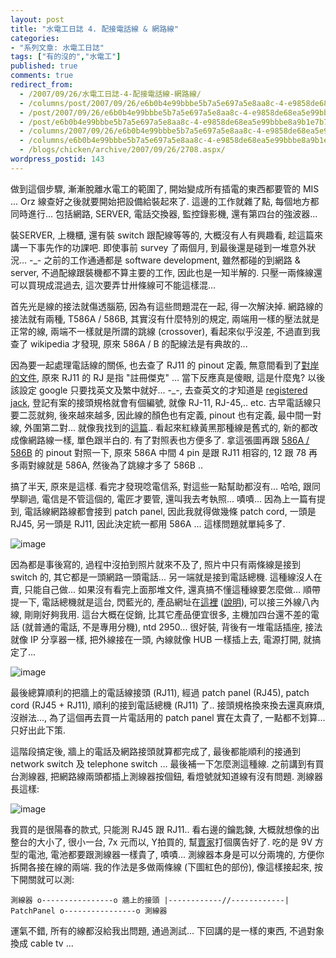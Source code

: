 ```yaml
---
layout: post
title: "水電工日誌 4. 配接電話線 & 網路線"
categories:
- "系列文章: 水電工日誌"
tags: ["有的沒的","水電工"]
published: true
comments: true
redirect_from:
  - /2007/09/26/水電工日誌-4-配接電話線-網路線/
  - /columns/post/2007/09/26/e6b0b4e99bbbe5b7a5e697a5e8aa8c-4-e9858de68ea5e99bbbe8a9b1e7b79a-amp3b-e7b6b2e8b7afe7b79a.aspx/
  - /post/2007/09/26/e6b0b4e99bbbe5b7a5e697a5e8aa8c-4-e9858de68ea5e99bbbe8a9b1e7b79a-amp3b-e7b6b2e8b7afe7b79a.aspx/
  - /post/e6b0b4e99bbbe5b7a5e697a5e8aa8c-4-e9858de68ea5e99bbbe8a9b1e7b79a-amp3b-e7b6b2e8b7afe7b79a.aspx/
  - /columns/2007/09/26/e6b0b4e99bbbe5b7a5e697a5e8aa8c-4-e9858de68ea5e99bbbe8a9b1e7b79a-amp3b-e7b6b2e8b7afe7b79a.aspx/
  - /columns/e6b0b4e99bbbe5b7a5e697a5e8aa8c-4-e9858de68ea5e99bbbe8a9b1e7b79a-amp3b-e7b6b2e8b7afe7b79a.aspx/
  - /blogs/chicken/archive/2007/09/26/2708.aspx/
wordpress_postid: 143
---
```


做到這個步驟, 漸漸脫離水電工的範圍了, 開始變成所有插電的東西都要管的 MIS ... Orz 線查好之後就要開始把設備給裝起來了. 這邊的工作就雜了點, 每個地方都同時進行... 包括網路, SERVER, 電話交換器, 監控錄影機, 還有第四台的強波器...

裝SERVER, 上機櫃, 還有裝 switch 跟配線等等的, 大概沒有人有興趣看, 趁這篇來講一下事先作的功課吧. 即使事前 survey 了兩個月, 到最後還是碰到一堆意外狀況... -_-  之前的工作通通都是 software development, 雖然都碰的到網路 & server, 不過配線跟裝機都不算主要的工作, 因此也是一知半解的. 只壓一兩條線還可以買現成混過去, 這次要弄廿卅條線可不能這樣混...

首先光是線的接法就傷透腦筋, 因為有這些問題混在一起, 得一次解決掉. 網路線的接法就有兩種, T586A / 586B, 其實沒有什麼特別的規定, 兩端用一樣的壓法就是正常的線, 兩端不一樣就是所謂的跳線 (crossover), 看起來似乎沒差, 不過直到我查了 wikipedia 才發現, 原來 586A / B 的配線法是有典故的...

因為要一起處理電話線的關係, 也去查了 RJ11 的 pinout 定義, 無意間看到了[對岸的文件](http://www.tech-faq.com/lang/zh-TW/rj-11.shtml), 原來 RJ11 的 RJ 是指 "註冊傑克" ... 當下反應真是傻眼, 這是什麼鬼? 以後該設定 google 只要找英文及繁中就好... -_-, 去查英文的才知道是 [registered jack](http://en.wikipedia.org/wiki/Registered_jack), 登記有案的接頭規格就會有個編號, 就像 RJ-11, RJ-45,.. etc. 古早電話線只要二蕊就夠, 後來越來越多, 因此線的顏色也有定義, pinout 也有定義, 最中間一對線, 外圍第二對... 就像我找到的[這篇](http://en.wikipedia.org/wiki/RJ11%2C_RJ14%2C_RJ25).. 看起來紅綠黃黑那種線是舊式的, 新的都改成像網路線一樣, 單色跟半白的. 有了對照表也方便多了. 拿這張圖再跟 [586A / 586B](http://en.wikipedia.org/wiki/TIA/EIA-568-B) 的 pinout 對照一下, 原來 586A 中間 4 pin 是跟 RJ11 相容的, 12 跟 78 再多兩對線就是 586A, 然後為了跳線才多了 586B ..

搞了半天, 原來是這樣. 看完才發現唸電信系, 對這些一點幫助都沒有... 哈哈, 跟同學聊過, 電信是不管這個的, 電匠才要管, 還叫我去考執照... 嘖嘖... 因為上一篇有提到, 電話線網路線都會接到 patch panel, 因此我就得做幾條 patch cord, 一頭是 RJ45, 另一頭是 RJ11, 因此決定統一都用 586A ... 這樣問題就單純多了.

![image](/images/2007-09-26-electrician-diary-4-phone-network-wiring/image_3.png)

因為都是事後寫的, 過程中沒拍到照片就來不及了, 照片中只有兩條線是接到 switch 的, 其它都是一頭網路一頭電話... 另一端就是接到電話總機. 這種線沒人在賣, 只能自己做... 如果沒有看完上面那堆文件, 還真搞不懂這種線要怎麼做... 順帶提一下, 電話總機就是這台, 閃藍光的, 產品網址在[這裡](http://www.tomat.com.tw/PABX/CD2000A-T.htm) ([說明](http://www.tomat.com.tw/PABX/CD308A-con-t.htm)), 可以接三外線八內線, 剛剛好夠我用. 這台大概在促銷, 比其它產品便宜很多, 主機加四台還不差的電話 (就普通的電話, 不是專用分機), ntd 2950... 很好裝, 背後有一堆電話插座, 接法就像 IP 分享器一樣, 把外線接在一頭, 內線就像 HUB 一樣插上去, 電源打開, 就搞定了...

![image](/images/2007-09-26-electrician-diary-4-phone-network-wiring/image_9.png)

最後總算順利的把牆上的電話線接頭 (RJ11), 經過 patch panel (RJ45), patch cord (RJ45 + RJ11), 順利的接到電話總機 (RJ11) 了.. 接頭規格換來換去還真麻煩, 沒辦法..., 為了這個再去買一片電話用的 patch panel 實在太貴了, 一點都不划算... 只好出此下策.

這階段搞定後, 牆上的電話及網路接頭就算都完成了, 最後都能順利的接通到 network switch 及 telephone switch ... 最後補一下怎麼測這種線. 之前講到有買台測線器, 把網路線兩頭都插上測線器按個鈕, 看燈號就知道線有沒有問題. 測線器長這樣:

![image](/images/2007-09-26-electrician-diary-4-phone-network-wiring/image_6.png)

我買的是很陽春的款式, 只能測 RJ45 跟 RJ11.. 看右邊的鑰匙鍊, 大概就想像的出整台的大小了, 很小一台, 7x 元而以, Y拍買的, 幫[賣家](http://tw.page.bid.yahoo.com/tw/auction/1163911957?u=:partsworld66)打個廣告好了. 吃的是 9V 方型的電池, 電池都要跟測線器一樣貴了, 嘖嘖... 測線器本身是可以分兩塊的, 方便你拆開各接在線的兩端. 我的作法是多做兩條線 (下圖紅色的部份), 像這樣接起來, 按下開關就可以測:

```
測線器 o----------------o 牆上的接頭 |------------//------------| PatchPanel o----------------o 測線器
```

運氣不錯, 所有的線都沒給我出問題, 通過測試... 下回講的是一樣的東西, 不過對象換成 cable tv ...
